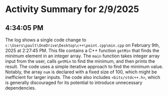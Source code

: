 # Activity Summary for 2/9/2025

## 4:34:05 PM
The log shows a single code change to `c:\Users\pault\OneDrive\Desktop\c++\point.cpp\min.cpp` on February 9th, 2025 at 2:27:45 PM.  This file contains a C++ function `getMin` that finds the minimum element in an integer array. The `main` function takes integer array input from the user, calls `getMin` to find the minimum, and then prints the result. The code uses a simple iterative approach to find the minimum value.  Notably, the array `num` is declared with a fixed size of 100, which might be inefficient for larger inputs.  The code also includes `<bits/stdc++.h>`, which is generally discouraged for its potential to introduce unnecessary dependencies.
